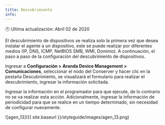 ```yaml
---
title: Descubrimiento
info:
---
```

🕐 Ultima actualización: Abril 02 de 2020




El descubrimiento de dispositivos se realiza solo la primera vez que desea instalar el agente a un dispositivo, este se puede realizar por diferentes medios (IP, DNS, ICMP, NetBIOS SMB, WMI, Dominio). A continuación, el paso a paso de la configuración del descubrimiento de dispositivos.

Ingresar a **Configuración > Aranda Device Management > Comunicaciones**, seleccionar el nodo del Conserver y hacer clic en la pestaña Descubrimiento, se visualizará el formulario para realizar el descubrimiento, ingresar la información solicitada.

Ingresar la información en el programador para que ejecute, de lo contrario no se va realizar esta acción. Adicionalmente, ingresar la información de periodicidad para que se realice en un tiempo determinado, sin necesidad de configurar nuevamente.


![agen_13]({{ site.baseurl }}/styleguide/images/agen_13.png)